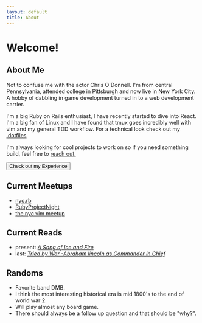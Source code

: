 ```yaml
---
layout: default
title: About
---
```


# Welcome!

## About Me

<div class="message">
  <p>
    Not to confuse me with the actor Chris O'Donnell. I'm from central Pennsylvania, attended college in Pittsburgh and now live in New York City. A hobby of dabbling in game development turned in to a web development carrier.
  </p>

  <p>
    I'm a big Ruby on Rails enthusiast, I have recently started to dive into
    React. I'm a big fan of Linux and I have found that tmux goes incredibly
    well with vim and my general TDD workflow. For a technical look check out my
  <a target="_blank" href="https://github.com/ChrisCPO/dotfiles">.dotfiles </a>
  </p>

  <p>
    I'm always looking for cool projects to work on so if you need something
    build, feel free to
  <a target="_blank" href="mailto:chris@gmail.com">reach out.</a>

  <form action="/work/">
      <input type="submit" class="button" value="Check out my Experience" />
  </form>
</div>

## Current Meetups
- [nyc.rb](https://www.meetup.com/NYC-rb/)
- [RubyProjectNight](https://www.meetup.com/Ruby-Project-Night-NYC/)
- [the nyc vim meetup](https://www.meetup.com/The-New-York-Vim-Meetup/)

## Current Reads
- present: [*A Song of Ice and Fire*][1]
- last: [*Tried by War -Abraham lincoln as Commander in Chief*][2]

## Randoms
- Favorite band DMB.
- I think the most interesting historical era is mid 1800's to the end of world war 2.
- Will play almost any board game.
- There should always be a follow up question and that should be "why?".

[1]: https://www.amazon.com/Thrones-Clash-Kings-Swords-Dragons/dp/0345535529/ref=sr_1_1?ie=UTF8&qid=1506454627&sr=8-1&keywords=a+song+of+ice+and+fire
[2]: http://www.nytimes.com/2008/10/19/books/review/Smith-t.html?mcubz=0
